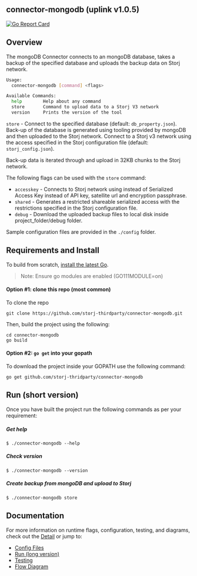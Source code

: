 ## connector-mongodb (uplink v1.0.5)

[![Go Report Card](https://goreportcard.com/badge/github.com/storj-thirdparty/connector-mongodb)](https://goreportcard.com/report/github.com/storj-thirdparty/connector-mongodb)

## Overview

The mongoDB Connector connects to an mongoDB database, takes a backup of the specified database and uploads the backup data on Storj network.

```bash
Usage:
  connector-mongodb [command] <flags>

Available Commands:
  help        Help about any command
  store       Command to upload data to a Storj V3 network
  version     Prints the version of the tool

```



`store` - Connect to the specified database (default: `db_property.json`). Back-up of the database is generated using tooling provided by mongoDB and then uploaded to the Storj network. Connect to a Storj v3 network using the access specified in the Storj configuration file (default: `storj_config.json`). 

 Back-up data is iterated through and upload in 32KB chunks to the Storj network.

The following flags  can be used with the `store` command:

* `accesskey` - Connects to Storj network using instead of Serialized Access Key instead of API key, satellite url and encryption passphrase.
* `shared` - Generates a restricted shareable serialized access with the restrictions specified in the Storj configuration file.
* `debug` - Download the uploaded backup files to local disk inside project_folder/debug folder.



Sample configuration files are provided in the `./config` folder. 



## Requirements and Install

To build from scratch, [install the latest Go](https://golang.org/doc/install#install).

> Note: Ensure go modules are enabled (GO111MODULE=on)



#### Option #1: clone this repo (most common)

To clone the repo

```
git clone https://github.com/storj-thirdparty/connector-mongodb.git
```

Then, build the project using the following:

```
cd connector-mongodb
go build
```



#### Option #2:  ``go get`` into your gopath

 To download the project inside your GOPATH use the following command:

```
go get github.com/storj-thridparty/connector-mongodb
```



## Run (short version)

Once you have built the project run the following commands as per your requirement:

##### Get help

```
$ ./connector-mongodb --help
```

##### Check version

```
$ ./connector-mongodb --version
```

##### Create backup from mongoDB and upload to Storj

```
$ ./connector-mongodb store
```



## Documentation

For more information on runtime flags, configuration, testing, and diagrams, check out the [Detail](//github.com/storj-thirdparty/connector-mongodb/wiki) or jump to:

* [Config Files](//github.com/storj-thirdparty/connector-mongodb/wiki/#config-files)
* [Run (long version)](//github.com/storj-thirdparty/connector-mongodb/wiki/#run)
* [Testing](//github.com/storj-thirdparty/connector-mongodb/wiki/#testing)
* [Flow Diagram](//github.com/storj-thirdparty/connector-mongodb/wiki/#flow-diagram)